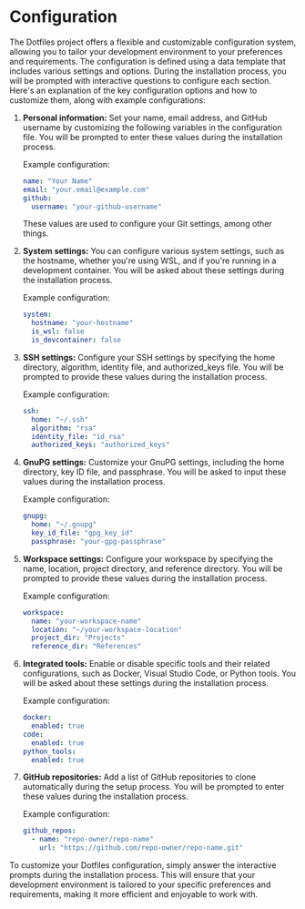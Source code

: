 # Configuration

The Dotfiles project offers a flexible and customizable configuration system, allowing you to tailor your development environment to your preferences and requirements. The configuration is defined using a data template that includes various settings and options. During the installation process, you will be prompted with interactive questions to configure each section. Here's an explanation of the key configuration options and how to customize them, along with example configurations:

1. **Personal information:** Set your name, email address, and GitHub username by customizing the following variables in the configuration file. You will be prompted to enter these values during the installation process.

   Example configuration:

   ```yaml
   name: "Your Name"
   email: "your.email@example.com"
   github:
     username: "your-github-username"
   ```

   These values are used to configure your Git settings, among other things.

2. **System settings:** You can configure various system settings, such as the hostname, whether you're using WSL, and if you're running in a development container. You will be asked about these settings during the installation process.

   Example configuration:

   ```yaml
   system:
     hostname: "your-hostname"
     is_wsl: false
     is_devcontainer: false
   ```

3. **SSH settings:** Configure your SSH settings by specifying the home directory, algorithm, identity file, and authorized_keys file. You will be prompted to provide these values during the installation process.

   Example configuration:

   ```yaml
   ssh:
     home: "~/.ssh"
     algorithm: "rsa"
     identity_file: "id_rsa"
     authorized_keys: "authorized_keys"
   ```

4. **GnuPG settings:** Customize your GnuPG settings, including the home directory, key ID file, and passphrase. You will be asked to input these values during the installation process.

   Example configuration:

   ```yaml
   gnupg:
     home: "~/.gnupg"
     key_id_file: "gpg_key_id"
     passphrase: "your-gpg-passphrase"
   ```

5. **Workspace settings:** Configure your workspace by specifying the name, location, project directory, and reference directory. You will be prompted to provide these values during the installation process.

   Example configuration:

   ```yaml
   workspace:
     name: "your-workspace-name"
     location: "~/your-workspace-location"
     project_dir: "Projects"
     reference_dir: "References"
   ```

6. **Integrated tools:** Enable or disable specific tools and their related configurations, such as Docker, Visual Studio Code, or Python tools. You will be asked about these settings during the installation process.

   Example configuration:

   ```yaml
   docker:
     enabled: true
   code:
     enabled: true
   python_tools:
     enabled: true
   ```

7. **GitHub repositories:** Add a list of GitHub repositories to clone automatically during the setup process. You will be prompted to enter these values during the installation process.

   Example configuration:

   ```yaml
   github_repos:
     - name: "repo-owner/repo-name"
       url: "https://github.com/repo-owner/repo-name.git"
   ```

To customize your Dotfiles configuration, simply answer the interactive prompts during the installation process. This will ensure that your development environment is tailored to your specific preferences and requirements, making it more efficient and enjoyable to work with.
